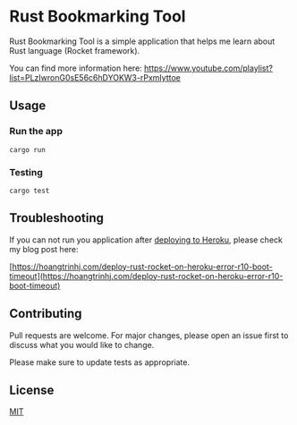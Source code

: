 
# Rust Bookmarking Tool

Rust Bookmarking Tool is a simple application that helps me learn about Rust language (Rocket framework).

You can find more information here: https://www.youtube.com/playlist?list=PLzIwronG0sE56c6hDYOKW3-rPxmIyttoe

## Usage

### Run the app

```
cargo run
```

### Testing

```
cargo test
```

## Troubleshooting

If you can not run you application after [deploying to Heroku](https://www.youtube.com/watch?v=oNoTS-itpi8&list=PLzIwronG0sE56c6hDYOKW3-rPxmIyttoe&index=12), please check my blog post here:

[https://hoangtrinhj.com/deploy-rust-rocket-on-heroku-error-r10-boot-timeout](https://hoangtrinhj.com/deploy-rust-rocket-on-heroku-error-r10-boot-timeout)

## Contributing
Pull requests are welcome. For major changes, please open an issue first to discuss what you would like to change.

Please make sure to update tests as appropriate.

## License
[MIT](https://choosealicense.com/licenses/mit/)
